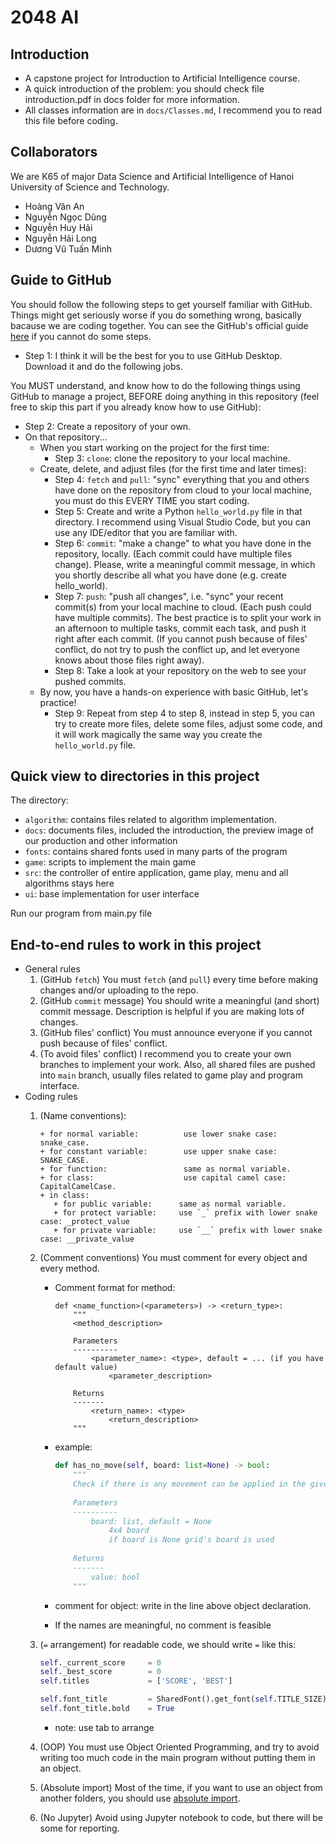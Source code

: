 # 2048 AI
## Introduction
+ A capstone project for Introduction to Artificial Intelligence course.
+ A quick introduction of the problem: you should check file introduction.pdf in docs folder for more information.
+ All classes information are in `docs/Classes.md`, I recommend you to read this file before coding.

## Collaborators
We are K65 of major Data Science and Artificial Intelligence of Hanoi University of Science and Technology.
+ Hoàng Văn An
+ Nguyễn Ngọc Dũng
+ Nguyễn Huy Hải
+ Nguyễn Hải Long
+ Dương Vũ Tuấn Minh

## Guide to GitHub
You should follow the following steps to get yourself familiar with GitHub. Things might get seriously worse if you do something wrong, basically bacause we are coding together. You can see the GitHub's official guide [here](https://guides.github.com/activities/hello-world/) if you cannot do some steps.

+ Step 1: I think it will be the best for you to use GitHub Desktop. Download it and do the following jobs.

You MUST understand, and know how to do the following things using GitHub to manage a project, BEFORE doing anything in this repository (feel free to skip this part if you already know how to use GitHub):

+ Step 2: Create a repository of your own.
+ On that repository...
  + When you start working on the project for the first time:
    + Step 3: `clone`: clone the repository to your local machine.
  + Create, delete, and adjust files (for the first time and later times):
    + Step 4: `fetch` and `pull`: "sync" everything that you and others have done on the repository from cloud to your local machine, you must do this EVERY TIME you start coding.
    + Step 5: Create and write a Python `hello_world.py` file in that directory. I recommend using Visual Studio Code, but you can use any IDE/editor that you are familiar with.
    + Step 6: `commit`: "make a change" to what you have done in the repository, locally. (Each commit could have multiple files change). Please, write a meaningful commit message, in which you shortly describe all what you have done (e.g. create hello_world).
    + Step 7: `push`: "push all changes", i.e. "sync" your recent commit(s) from your local machine to cloud. (Each push could have multiple commits). The best practice is to split your work in an afternoon to multiple tasks, commit each task, and push it right after each commit. (If you cannot push because of files' conflict, do not try to push the conflict up, and let everyone knows about those files right away).
    + Step 8: Take a look at your repository on the web to see your pushed commits. 
  + By now, you have a hands-on experience with basic GitHub, let's practice!
    + Step 9: Repeat from step 4 to step 8, instead in step 5, you can try to create more files, delete some files, adjust some code, and it will work magically the same way you create the `hello_world.py` file.

## Quick view to directories in this project
The directory:
+ `algorithm`: contains files related to algorithm implementation.
+ `docs`: documents files, included the introduction, the preview image of our production and other information
+ `fonts`: contains shared fonts used in many parts of the program
+ `game`: scripts to implement the main game
+ `src`: the controller of entire application, game play, menu and all algorithms stays here
+ `ui`: base implementation for user interface

Run our program from main.py file

## End-to-end rules to work in this project
+ General rules
  1. (GitHub `fetch`) You must `fetch` (and `pull`) every time before making changes and/or uploading to the repo.
  2. (GitHub `commit` message) You should write a meaningful (and short) commit message. Description is helpful if you are making lots of changes.
  3. (GitHub files' conflict) You must announce everyone if you cannot push because of files' conflict.
  4. (To avoid files' conflict) I recommend you to create your own branches to implement your work. Also, all shared files are pushed into `main` branch, usually files related to game play and program interface.
+ Coding rules
  1. (Name conventions): 
      ```
      + for normal variable:          use lower snake case: snake_case.
      + for constant variable:        use upper snake case: SNAKE_CASE.
      + for function:                 same as normal variable.
      + for class:                    use capital camel case: CapitalCamelCase.
      + in class:
         + for public variable:      same as normal variable.
         + for protect variable:     use `_` prefix with lower snake case: _protect_value
         + for private variable:     use `__` prefix with lower snake case: __private_value
      ```
  2. (Comment conventions) You must comment for every object and every method.
      + Comment format for method:
        ```
        def <name_function>(<parameters>) -> <return_type>:
            """
            <method_description>

            Parameters
            ----------
                <parameter_name>: <type>, default = ... (if you have default value)
                    <parameter_description>

            Returns
            -------
                <return_name>: <type>
                    <return_description>
            """
        ```
   
      + example:
        ```python
        def has_no_move(self, board: list=None) -> bool:
            """
            Check if there is any movement can be applied in the given board
          
            Parameters
            ----------
                board: list, default = None
                    4x4 board
                    if board is None grid's board is used
          
            Returns
            -------
                value: bool
            """
        ```

      + comment for object: write in the line above object declaration. 

      + If the names are meaningful, no comment is feasible

  3. (`=` arrangement) for readable code, we should write `=` like this:
      ```python
      self._current_score     = 0
      self._best_score        = 0
      self.titles             = ['SCORE', 'BEST']

      self.font_title         = SharedFont().get_font(self.TITLE_SIZE)
      self.font_title.bold    = True
      ```

      + note: use tab to arrange

  4. (OOP) You must use Object Oriented Programming, and try to avoid writing too much code in the main program without putting them in an object.
  5. (Absolute import) Most of the time, if you want to use an object from another folders, you should use [absolute import](https://www.geeksforgeeks.org/absolute-and-relative-imports-in-python/).
  6. (No Jupyter) Avoid using Jupyter notebook to code, but there will be some for reporting.
